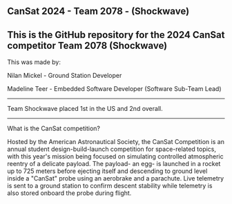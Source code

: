 ## CanSat 2024 - Team 2078 - (Shockwave)

This is the GitHub repository for the 2024 CanSat competitor Team 2078 (Shockwave)
-------------------------------

This was made by:

Nilan Mickel - Ground Station Developer

Madeline Teer - Embedded Software Developer (Software Sub-Team Lead)

-------------------------------

Team Shockwave placed 1st in the US and 2nd overall.

-------------------------------

What is the CanSat competition?

Hosted by the American Astronautical Society, the CanSat Competition is an annual student design-build-launch competition for space-related topics, with this year's mission being focused on simulating controlled atmospheric reentry of a delicate payload. 
The payload- an egg- is launched in a rocket up to 725 meters before ejecting itself and descending to ground level inside a "CanSat"  probe using an aerobrake and a parachute. 
Live telemetry is sent to a ground station to confirm descent stability while telemetry is also stored onboard the probe during flight.

